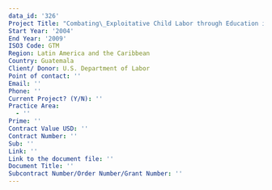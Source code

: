 ```yaml
---
data_id: '326'
Project Title: "Combating\_Exploitative Child Labor through Education in Central America"
Start Year: '2004'
End Year: '2009'
ISO3 Code: GTM
Region: Latin America and the Caribbean
Country: Guatemala
Client/ Donor: U.S. Department of Labor
Point of contact: ''
Email: ''
Phone: ''
Current Project? (Y/N): ''
Practice Area:
  - ''
Prime: ''
Contract Value USD: ''
Contract Number: ''
Sub: ''
Link: ''
Link to the document file: ''
Document Title: ''
Subcontract Number/Order Number/Grant Number: ''
---
```


